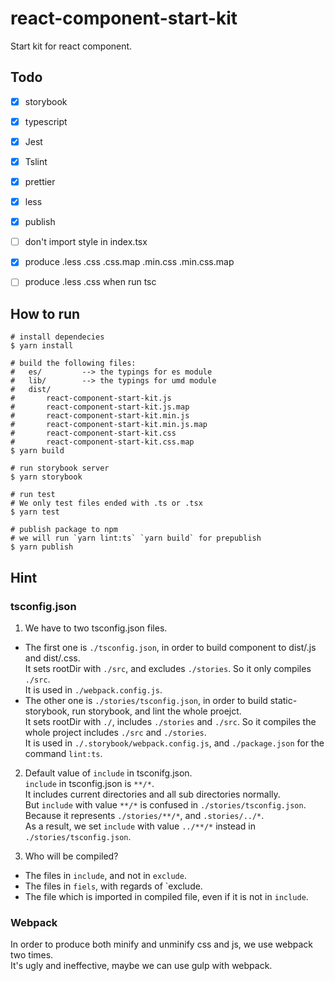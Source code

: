 # react-component-start-kit

Start kit for react component.



## Todo

- [x] storybook
- [x] typescript
- [x] Jest
- [x] Tslint
- [x] prettier
- [x] less
- [x] publish
- [ ] don't import style in index.tsx
- [x] produce .less .css .css.map .min.css .min.css.map
- [ ] produce .less .css when run tsc



## How to run

```shell
# install dependecies
$ yarn install

# build the following files:
#   es/         --> the typings for es module
#   lib/        --> the typings for umd module
#   dist/
#       react-component-start-kit.js
#       react-component-start-kit.js.map
#       react-component-start-kit.min.js
#       react-component-start-kit.min.js.map
#       react-component-start-kit.css
#       react-component-start-kit.css.map
$ yarn build

# run storybook server
$ yarn storybook

# run test
# We only test files ended with .ts or .tsx
$ yarn test

# publish package to npm
# we will run `yarn lint:ts` `yarn build` for prepublish
$ yarn publish
```

## Hint
### tsconfig.json
1. We have to two tsconfig.json files. 

- The first one is `./tsconfig.json`, in order to build component to dist/.js and dist/.css.   
  It sets rootDir with `./src`, and excludes `./stories`. So it only compiles `./src`.   
  It is used in `./webpack.config.js`.
- The other one is `./stories/tsconfig.json`, in order to build static-storybook, run storybook, and lint the whole proejct.    
  It sets rootDir with `./`, includes `./stories` and `./src`. So it compiles the whole project includes `./src` and `./stories`.   
  It is used in `./.storybook/webpack.config.js`, and `./package.json` for the command `lint:ts`.

2. Default value of `include` in tsconifg.json.   
`include` in tsconfig.json is `**/*`.   
It includes current directories and all sub directories normally.   
But `include` with value `**/*` is confused in `./stories/tsconfig.json`.   
Because it represents `./stories/**/*`, and `.stories/../*`.   
As a result, we set `include` with value `../**/*` instead in `./stories/tsconfig.json`.

3. Who will be compiled?

- The files in `include`, and not in `exclude`.
- The files in `fiels`, with regards of `exclude.
- The file which is imported in compiled file, even if it is not in `include`.

### Webpack
In order to produce both minify and unminify css and js, we use webpack two times.   
It's ugly and ineffective, maybe we can use gulp with webpack.



